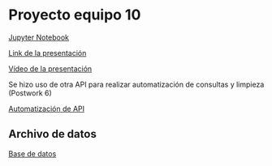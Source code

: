 # Proyecto equipo 10

[Jupyter Notebook]()

[Link de la presentación]()

[Vídeo de la presentación]()

Se hizo uso de otra API para realizar automatización de consultas y limpieza (Postwork 6)

[Automatización de API](https://github.com/angyf/Entrega_Final_Procesamiento_DanielAlvarez_AngelicaFuentes_IvonneRamirez/blob/main/API.ipynb)

## Archivo de datos

[Base de datos](https://raw.githubusercontent.com/angyf/Entrega_Final_Procesamiento_DanielAlvarez_AngelicaFuentes_IvonneRamirez/main/mlbootcamp5_train.csv)
